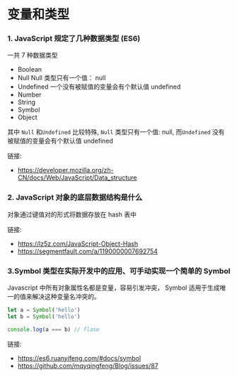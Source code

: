 # 变量和类型

### 1. JavaScript 规定了几种数据类型 (ES6)

一共 7 种数据类型

- Boolean
- Null Null 类型只有一个值： null
- Undefined 一个没有被赋值的变量会有个默认值 undefined
- Number
- String
- Symbol
- Object

其中 `Null` 和`Undefined` 比较特殊, `Null` 类型只有一个值: null, 而`Undefined` 没有被赋值的变量会有个默认值 undefined

链接:

- https://developer.mozilla.org/zh-CN/docs/Web/JavaScript/Data_structure

### 2. JavaScript 对象的底层数据结构是什么

对象通过键值对的形式将数据存放在 hash 表中

链接:

- https://lz5z.com/JavaScript-Object-Hash
- https://segmentfault.com/a/1190000007692754

### 3.Symbol 类型在实际开发中的应用、可手动实现一个简单的 Symbol

Javascript 中所有对象属性名都是变量，容易引发冲突， Symbol 适用于生成唯一的值来解决这种变量名冲突的。

```js
let a = Symbol('hello')
let b = Symbol('hello')

console.log(a === b) // flase
```

链接:

- https://es6.ruanyifeng.com/#docs/symbol
- https://github.com/mqyqingfeng/Blog/issues/87
